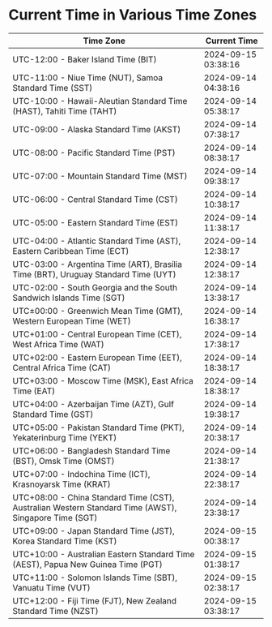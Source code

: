 # Current Time in Various Time Zones

| Time Zone | Current Time |
|-----------|--------------|
| UTC-12:00 - Baker Island Time (BIT) | 2024-09-15 03:38:16 |
| UTC-11:00 - Niue Time (NUT), Samoa Standard Time (SST) | 2024-09-14 04:38:16 |
| UTC-10:00 - Hawaii-Aleutian Standard Time (HAST), Tahiti Time (TAHT) | 2024-09-14 05:38:17 |
| UTC-09:00 - Alaska Standard Time (AKST) | 2024-09-14 07:38:17 |
| UTC-08:00 - Pacific Standard Time (PST) | 2024-09-14 08:38:17 |
| UTC-07:00 - Mountain Standard Time (MST) | 2024-09-14 09:38:17 |
| UTC-06:00 - Central Standard Time (CST) | 2024-09-14 10:38:17 |
| UTC-05:00 - Eastern Standard Time (EST) | 2024-09-14 11:38:17 |
| UTC-04:00 - Atlantic Standard Time (AST), Eastern Caribbean Time (ECT) | 2024-09-14 12:38:17 |
| UTC-03:00 - Argentina Time (ART), Brasília Time (BRT), Uruguay Standard Time (UYT) | 2024-09-14 12:38:17 |
| UTC-02:00 - South Georgia and the South Sandwich Islands Time (SGT) | 2024-09-14 13:38:17 |
| UTC±00:00 - Greenwich Mean Time (GMT), Western European Time (WET) | 2024-09-14 16:38:17 |
| UTC+01:00 - Central European Time (CET), West Africa Time (WAT) | 2024-09-14 17:38:17 |
| UTC+02:00 - Eastern European Time (EET), Central Africa Time (CAT) | 2024-09-14 18:38:17 |
| UTC+03:00 - Moscow Time (MSK), East Africa Time (EAT) | 2024-09-14 18:38:17 |
| UTC+04:00 - Azerbaijan Time (AZT), Gulf Standard Time (GST) | 2024-09-14 19:38:17 |
| UTC+05:00 - Pakistan Standard Time (PKT), Yekaterinburg Time (YEKT) | 2024-09-14 20:38:17 |
| UTC+06:00 - Bangladesh Standard Time (BST), Omsk Time (OMST) | 2024-09-14 21:38:17 |
| UTC+07:00 - Indochina Time (ICT), Krasnoyarsk Time (KRAT) | 2024-09-14 22:38:17 |
| UTC+08:00 - China Standard Time (CST), Australian Western Standard Time (AWST), Singapore Time (SGT) | 2024-09-14 23:38:17 |
| UTC+09:00 - Japan Standard Time (JST), Korea Standard Time (KST) | 2024-09-15 00:38:17 |
| UTC+10:00 - Australian Eastern Standard Time (AEST), Papua New Guinea Time (PGT) | 2024-09-15 01:38:17 |
| UTC+11:00 - Solomon Islands Time (SBT), Vanuatu Time (VUT) | 2024-09-15 02:38:17 |
| UTC+12:00 - Fiji Time (FJT), New Zealand Standard Time (NZST) | 2024-09-15 03:38:17 |
